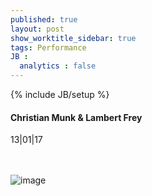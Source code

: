 ```yaml
---
published: true
layout: post
show_worktitle_sidebar: true
tags: Performance
JB :
  analytics : false
---
```


{% include JB/setup %}




<p>
<h4>Christian Munk & Lambert Frey</h4>
13|01|17

<br /><br />
<img src="{{ site.url }}/images/romenkova2.jpg" alt="image">

</p>